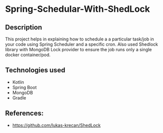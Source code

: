# Spring-Schedular-With-ShedLock

## Description
This project helps in explaining how to schedule a a particular task/job in your code using Spring Scheduler and a specific cron. 
Also used Shedlock library with MongoDB Lock provider to ensure the job runs only a single docker container/pod. 

## Technologies used
* Kotlin
* Spring Boot
* MongoDB
* Gradle

## References:
* https://github.com/lukas-krecan/ShedLock

